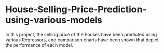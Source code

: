 # House-Selling-Price-Prediction-using-various-models
In this project, the selling price of the houses have been predicted using various Regressors, and comparison charts have been shown that depict the performance of each model.
